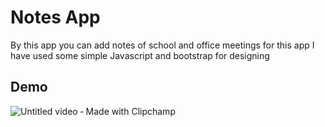 # Notes App

By this app you can add notes of school and office meetings for this app I have used some simple Javascript and bootstrap for designing


## Demo

![Untitled video ‐ Made with Clipchamp](https://user-images.githubusercontent.com/77265902/155480106-70d5e6a9-46d9-40ad-8b09-e392324c1e77.gif)

